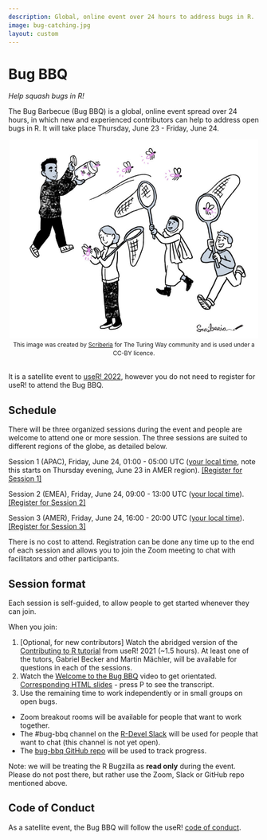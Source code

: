 ```yaml
---
description: Global, online event over 24 hours to address bugs in R.
image: bug-catching.jpg
layout: custom
---
```


# Bug BBQ

*Help squash bugs in R!*

The Bug Barbecue (Bug BBQ) is a global, online event spread over 24 hours, in which new and experienced contributors can help to address open bugs in R. It will take place Thursday, June 23 - Friday, June 24.

<center>
<img src="bug-catching.jpg" alt="People catching different insects in different ways - representing bugs in the R project." style="height:400px"><br>
<small>This image was created by <a href = "http://www.scriberia.co.uk/"> Scriberia</a> for The Turing Way community and is used under a CC-BY licence.<br><br></small>
</center>

It is a satellite event to [useR! 2022](https://user2022.r-project.org/), however you do not need to register for useR! to attend the Bug BBQ.

## Schedule

There will be three organized sessions during the event and people are welcome to attend one or more session.
The three sessions are suited to different regions of the globe, as detailed below.

Session 1 (APAC), Friday, June 24, 01:00  - 05:00 UTC ([your local time](https://www.timeanddate.com/worldclock/fixedtime.html?msg=Bug+BBQ+Session+1&iso=20220624T01&p1=%3A&ah=4), note this starts on Thursday evening, June 23 in AMER region). [[Register for Session 1]](https://rstudio.zoom.us/meeting/register/tJEkdOmrrTopHtSNgAoZ3EnYHxH51-29AGkD)  

Session 2 (EMEA), Friday, June 24, 09:00 - 13:00 UTC ([your local time](https://www.timeanddate.com/worldclock/fixedtime.html?msg=Bug+BBQ+Session+2&iso=20220624T09&p1=%3A&ah=4)). [[Register for Session 2]](https://rstudio.zoom.us/meeting/register/tJYsd-GgqD0vHtPwh-Ni67h7ArW0B0c9342L)

Session 3 (AMER), Friday, June 24, 16:00 - 20:00 UTC ([your local time](https://www.timeanddate.com/worldclock/fixedtime.html?msg=Bug+BBQ+Session+3&iso=20220624T16&p1=%3A&ah=4)). [[Register for Session 3]](https://rstudio.zoom.us/meeting/register/tJ0vd-6tqzovG9dSASxdZ93mbxOJs8MI2HX_)

There is no cost to attend. Registration can be done any time up to the end of each session and allows you to join the Zoom meeting to chat with facilitators and other participants.

## Session format

Each session is self-guided, to allow people to get started whenever they can join.

When you join:

1. [Optional, for new contributors] Watch the abridged version of the [Contributing to R tutorial](https://youtu.be/tsymQiL2BY0) from useR! 2021 (~1.5 hours). 
At least one of the tutors, Gabriel Becker and Martin Mächler, will be available for questions in each of the sessions.
2. Watch the [Welcome to the Bug BBQ](https://youtu.be/sJpOxViQdm8) video to get orientated. [Corresponding HTML slides](/welcome) - press P to see the transcript.
3. Use the remaining time to work independently or in small groups on open bugs.
 - Zoom breakout rooms will be available for people that want to work together.
 - The #bug-bbq channel on the [R-Devel Slack](../slack) will be used for people that want to chat (this channel is not yet open).
 - The [bug-bbq GitHub repo](https://github.com/r-devel/bug-bbq) will be used to track progress.
 
Note: we will be treating the R Bugzilla as **read only** during the event. Please do not post there, but rather use the Zoom, Slack or GitHub repo mentioned above.
 
## Code of Conduct

As a satellite event, the Bug BBQ will follow the useR! [code of conduct](https://user2022.r-project.org/about/coc/).
